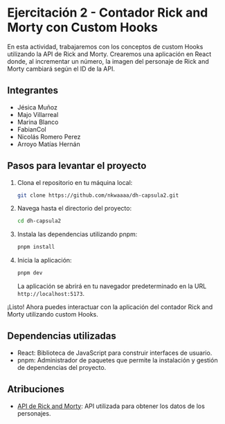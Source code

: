 # Ejercitación 2 - Contador Rick and Morty con Custom Hooks

En esta actividad, trabajaremos con los conceptos de custom Hooks utilizando la API de Rick and Morty. Crearemos una aplicación en React donde, al incrementar un número, la imagen del personaje de Rick and Morty cambiará según el ID de la API.

## Integrantes

- Jésica Muñoz
- Majo Villarreal
- Marina Blanco
- FabianCol
- Nicolás Romero Perez
- Arroyo Matías Hernán

## Pasos para levantar el proyecto

1. Clona el repositorio en tu máquina local:

   ```bash
   git clone https://github.com/nkwaaaa/dh-capsula2.git
   ```

2. Navega hasta el directorio del proyecto:

   ```bash
   cd dh-capsula2
   ```

3. Instala las dependencias utilizando pnpm:

   ```bash
   pnpm install
   ```

4. Inicia la aplicación:

   ```bash
   pnpm dev
   ```

   La aplicación se abrirá en tu navegador predeterminado en la URL `http://localhost:5173`.

¡Listo! Ahora puedes interactuar con la aplicación del contador Rick and Morty utilizando custom Hooks.

## Dependencias utilizadas

- React: Biblioteca de JavaScript para construir interfaces de usuario.
- pnpm: Administrador de paquetes que permite la instalación y gestión de dependencias del proyecto.

## Atribuciones

- [API de Rick and Morty](https://rickandmortyapi.com/): API utilizada para obtener los datos de los personajes.
